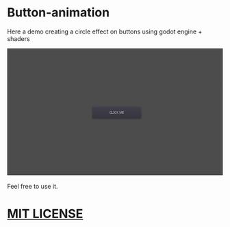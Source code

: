 # Button-animation

Here a demo creating a circle effect on buttons using godot engine + shaders

![Animation](./button-animation.gif "Example of the button animation")

Feel free to use it.

# [MIT LICENSE](./LICENSE)


